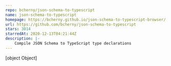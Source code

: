 ```yaml
---
repo: bcherny/json-schema-to-typescript
name: json-schema-to-typescript
homepage: https://bcherny.github.io/json-schema-to-typescript-browser/
url: https://github.com/bcherny/json-schema-to-typescript
stars: 3014
starredAt: 2020-12-13T04:21:44Z
description: |-
    Compile JSON Schema to TypeScript type declarations
---
```


[object Object]
